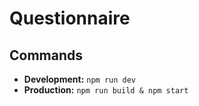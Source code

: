# Questionnaire

## Commands
- **Development:** `npm run dev`  
- **Production:** `npm run build & npm start` 